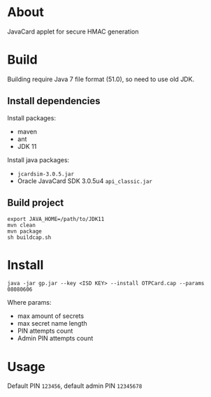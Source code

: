 # About

JavaCard applet for secure HMAC generation

# Build

Building require Java 7 file format (51.0), so need to use old JDK.

## Install dependencies

Install packages:
* maven
* ant
* JDK 11

Install java packages:

* `jcardsim-3.0.5.jar`
* Oracle JavaCard SDK 3.0.5u4 `api_classic.jar`

## Build project


```
export JAVA_HOME=/path/to/JDK11
mvn clean
mvn package
sh buildcap.sh
```

# Install

`java -jar gp.jar --key <ISD KEY> --install OTPCard.cap --params 08080606`

Where params:
* max amount of secrets
* max secret name length
* PIN attempts count
* Admin PIN attempts count

# Usage

Default PIN `123456`, default admin PIN `12345678`
